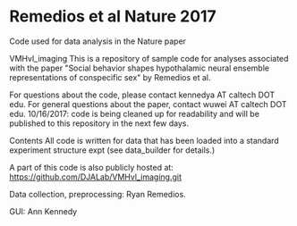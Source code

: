 # Remedios et al Nature 2017
Code used for data analysis in the Nature paper

VMHvl_imaging
This is a repository of sample code for analyses associated with the paper "Social behavior shapes hypothalamic neural ensemble representations of conspecific sex" by Remedios et al.

For questions about the code, please contact kennedya AT caltech DOT edu.
For general questions about the paper, contact wuwei AT caltech DOT edu.
10/16/2017: code is being cleaned up for readability and will be published to this repository in the next few days.

Contents
All code is written for data that has been loaded into a standard experiment structure expt (see data_builder for details.)

A part of this code is also publicly hosted at:
https://github.com/DJALab/VMHvl_imaging.git


Data collection, preprocessing: Ryan Remedios.

GUI: Ann Kennedy
